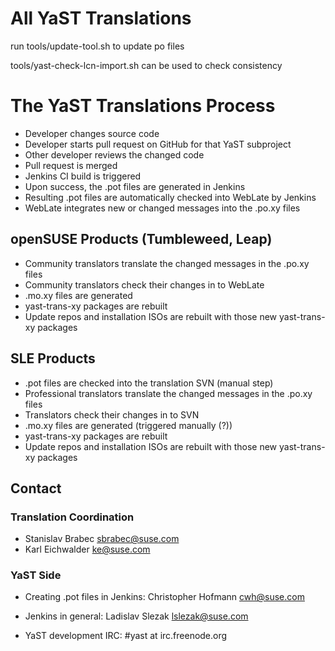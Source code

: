 # All YaST Translations

run tools/update-tool.sh to update po files

tools/yast-check-lcn-import.sh can be used to check consistency


# The YaST Translations Process

- Developer changes source code
- Developer starts pull request on GitHub for that YaST subproject
- Other developer reviews the changed code
- Pull request is merged
- Jenkins CI build is triggered
- Upon success, the .pot files are generated in Jenkins
- Resulting .pot files are automatically checked into WebLate by Jenkins
- WebLate integrates new or changed messages into the .po.xy files


## openSUSE Products (Tumbleweed, Leap)

- Community translators translate the changed messages in the .po.xy files
- Community translators check their changes in to WebLate
- .mo.xy files are generated
- yast-trans-xy packages are rebuilt
- Update repos and installation ISOs are rebuilt with those new yast-trans-xy
  packages



## SLE Products

- .pot files are checked into the translation SVN (manual step)
- Professional translators translate the changed messages in the .po.xy files
- Translators check their changes in to SVN
- .mo.xy files are generated (triggered manually (?))
- yast-trans-xy packages are rebuilt
- Update repos and installation ISOs are rebuilt with those new yast-trans-xy
  packages


## Contact

### Translation Coordination

- Stanislav Brabec <sbrabec@suse.com>
- Karl Eichwalder <ke@suse.com>


### YaST Side

- Creating .pot files in Jenkins: Christopher Hofmann <cwh@suse.com>
- Jenkins in general: Ladislav Slezak <lslezak@suse.com>

- YaST development IRC: #yast at irc.freenode.org
